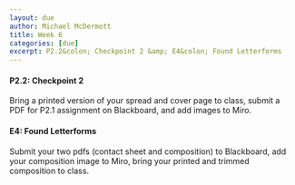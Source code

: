 ```yaml
---
layout: due
author: Michael McDermott
title: Week 6
categories: [due]
excerpt: P2.2&colon; Checkpoint 2 &amp; E4&colon; Found Letterforms
---
```

#### P2.2: Checkpoint 2
Bring a printed version of your spread and cover page to class, submit a PDF for P2.1 assignment on Blackboard, and add images to Miro.

#### E4: Found Letterforms
Submit your two pdfs (contact sheet and composition) to Blackboard, add your composition image to Miro, bring your printed and trimmed composition to class.
